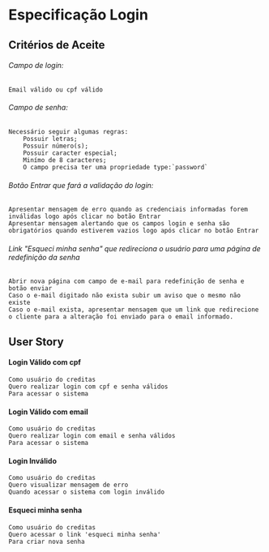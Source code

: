 # Especificação Login

## Critérios de Aceite


###### Campo de login:
    Email válido ou cpf válido

######  Campo de senha:
    Necessário seguir algumas regras:
        Possuir letras;
        Possuir número(s);
        Possuir caracter especial;
        Minímo de 8 caracteres;
        O campo precisa ter uma propriedade type:`password` 

######  Botão Entrar que fará a validação do login:
    Apresentar mensagem de erro quando as credenciais informadas forem inválidas logo após clicar no botão Entrar
    Apresentar mensagem alertando que os campos login e senha são obrigatórios quando estiverem vazios logo após clicar no botão Entrar

######  Link "Esqueci minha senha" que redireciona o usuário para uma página de redefinição da senha
    Abrir nova página com campo de e-mail para redefinição de senha e botão enviar
    Caso o e-mail digitado não exista subir um aviso que o mesmo não existe
    Caso o e-mail exista, apresentar mensagem que um link que redirecione o cliente para a alteração foi enviado para o email informado.


## User Story

#### Login Válido com cpf
    Como usuário do creditas
    Quero realizar login com cpf e senha válidos
    Para acessar o sistema

#### Login Válido com email
    Como usuário do creditas
    Quero realizar login com email e senha válidos
    Para acessar o sistema

#### Login Inválido
    Como usuário do creditas
    Quero visualizar mensagem de erro
    Quando acessar o sistema com login inválido

#### Esqueci minha senha
    Como usuário do creditas
    Quero acessar o link 'esqueci minha senha'
    Para criar nova senha